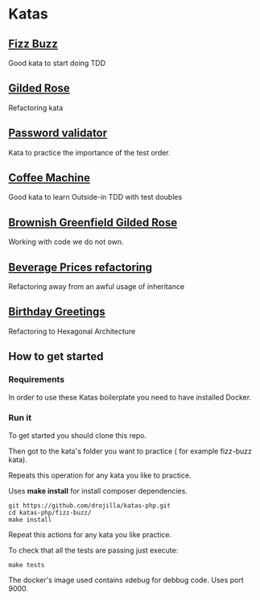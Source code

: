 # Katas

## [Fizz Buzz](fizz-buzz/)
Good kata to start doing TDD

## [Gilded Rose](gilded-rose/)
Refactoring kata

## [Password validator](password-validator/)
Kata to practice the importance of the test order.

## [Coffee Machine](coffee-machine/)
Good kata to learn Outside-in TDD with test doubles

## [Brownish Greenfield Gilded Rose](brownish-greenfield-gilded-rose/)
Working with code we do not own.

## [Beverage Prices refactoring](refactoring-awful-inheritance-use-with-beverage-prices/)
Refactoring away from an awful usage of inheritance

## [Birthday Greetings](refactoring-to-hexagonal-architecture/)
Refactoring to Hexagonal Architecture


## How to get started

### Requirements

In order to use these Katas boilerplate you need to have installed Docker.

### Run it

To get started you should clone this repo.

Then got to the kata's folder you want to practice ( for example fizz-buzz kata).

Repeats this operation for any kata you like to practice. 

Uses **make install** for install composer dependencies.

```
git https://github.com/drojilla/katas-php.git
cd katas-php/fizz-buzz/
make install
```

Repeat this actions for any kata you like practice.

To check that all the tests are passing just execute:

```
make tests 
```

The docker's image used contains xdebug for  debbug code. Uses port 9000.
